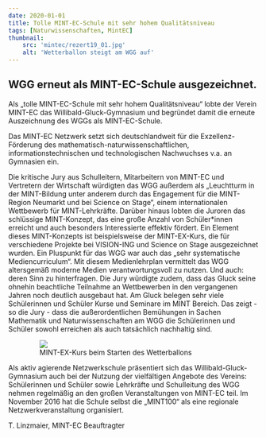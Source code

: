 ```yaml
---
date: 2020-01-01
title: Tolle MINT-EC-Schule mit sehr hohem Qualitätsniveau
tags: [Naturwissenschaften, MintEC]
thumbnail: 
    src: 'mintec/rezert19_01.jpg'
    alt: 'Wetterballon steigt am WGG auf' 
---
```


## WGG erneut als MINT-EC-Schule ausgezeichnet.

Als „tolle MINT-EC-Schule mit sehr hohem Qualitätsniveau“ lobte der Verein MINT-EC das Willibald-Gluck-Gymnasium und begründet damit die erneute Auszeichnung des WGGs als MINT-EC-Schule.

Das MINT-EC Netzwerk setzt sich deutschlandweit für die Exzellenz-Förderung des mathematisch-naturwissenschaftlichen, informationstechnischen und technologischen Nachwuchses v.a. an Gymnasien ein.

Die kritische Jury aus Schulleitern, Mitarbeitern von MINT-EC und Vertretern der Wirtschaft würdigten das WGG außerdem als „Leuchtturm in der MINT-Bildung unter anderem durch das Engagement für die MINT-Region Neumarkt und bei Science on Stage“, einem internationalen Wettbewerb für MINT-Lehrkräfte. Darüber hinaus lobten die Juroren das schlüssige MINT-Konzept, das eine große Anzahl von Schüler*innen erreicht und auch besonders Interessierte effektiv fördert. Ein Element dieses
MINT-Konzepts ist beispielsweise der MINT-EX-Kurs, die für verschiedene Projekte bei VISION-ING und Science on Stage ausgezeichnet wurden. Ein Pluspunkt für das WGG war auch das „sehr systematische Mediencurriculum“. Mit diesem Medienlehrplan
vermittelt das WGG altersgemäß moderne Medien verantwortungsvoll zu nutzen. Und auch: deren Sinn zu hinterfragen. Die Jury würdigte zudem, dass das Gluck seine ohnehin beachtliche Teilnahme an Wettbewerben in den vergangenen Jahren noch deutlich
ausgebaut hat. Am Gluck belegen sehr viele Schülerinnen und Schüler Kurse und Seminare im MINT Bereich. Das zeigt -so die Jury - dass die außerordentlichen Bemühungen in Sachen Mathematik und Naturwissenschaften am WGG die Schülerinnen und
Schüler sowohl erreichen als auch tatsächlich nachhaltig sind.

<figure style="width:75%;margin:auto">
    <img src = "/images/mintec/rezert19_01.jpg">
    <figcaption>
        MINT-EX-Kurs beim Starten des Wetterballons
    </figcaption>
</figure>

Als aktiv agierende Netzwerkschule präsentiert sich das Willibald-Gluck-Gymnasium auch bei der Nutzung der vielfältigen Angebote des Vereins: Schülerinnen und Schüler sowie Lehrkräfte und Schulleitung des WGG nehmen regelmäßig an den großen
Veranstaltungen von MINT-EC teil. Im November 2016 hat die Schule selbst die „MINT100“ als eine regionale Netzwerkveranstaltung organisiert.

T. Linzmaier, MINT-EC Beauftragter